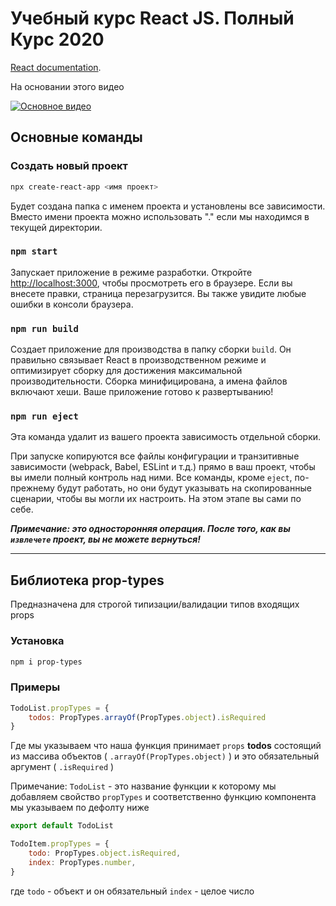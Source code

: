 # Учебный курс React JS. Полный Курс 2020 

[React documentation](https://reactjs.org/).

На основании этого видео

[![Основное видео](http://img.youtube.com/vi/xJZa2_aldDs/0.jpg)](http://www.youtube.com/watch?v=xJZa2_aldDs "Основное видео")

## Основные команды

### Создать новый проект

```bash
npx create-react-app <имя проект>
```
Будет создана папка с именем проекта и установлены все зависимости.
Вместо имени проекта можно использовать "." если мы находимся в текущей директории.


### `npm start`

Запускает приложение в режиме разработки.
Откройте  [http://localhost:3000](http://localhost:3000), чтобы просмотреть его в браузере.
Если вы внесете правки, страница перезагрузится. Вы также увидите любые ошибки в консоли браузера.


### `npm run build`

Создает приложение для производства в папку сборки `build`.
Он правильно связывает React в производственном режиме и оптимизирует сборку для достижения максимальной производительности.
Сборка минифицирована, а имена файлов включают хеши. Ваше приложение готово к развертыванию!


### `npm run eject`

Эта команда удалит из вашего проекта зависимость отдельной сборки.

При запуске копируются все файлы конфигурации и транзитивные зависимости (webpack, Babel, ESLint и т.д.) прямо в ваш проект, чтобы вы имели полный контроль над ними. 
Все команды, кроме `eject`, по-прежнему будут работать, но они будут указывать на скопированные сценарии, чтобы вы могли их настроить. На этом этапе вы сами по себе.

***Примечание: это односторонняя операция. После того, как вы `извлечете` проект, вы не можете вернуться!***

----------

## Библиотека prop-types

Предназначена для строгой типизации/валидации типов входящих props

### Установка 
```bash
npm i prop-types
```

### Примеры

```js
TodoList.propTypes = {
    todos: PropTypes.arrayOf(PropTypes.object).isRequired
} 
```
Где мы указываем что наша функция принимает `props` **todos** 
состоящий из массива объектов  ( `.arrayOf(PropTypes.object)` )
и это обязательный аргумент  ( `.isRequired` )

Примечание: `TodoList` - это название функции к которому мы добавляем свойство `propTypes` 
и соответственно функцию компонента мы указываем по дефолту ниже

```js
export default TodoList 
```

```js
TodoItem.propTypes = {
    todo: PropTypes.object.isRequired,
    index: PropTypes.number,
}
```
где 
`todo` - объект и он обязательный
`index` - целое число